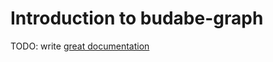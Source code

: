 # Introduction to budabe-graph

TODO: write [great documentation](http://jacobian.org/writing/great-documentation/what-to-write/)
